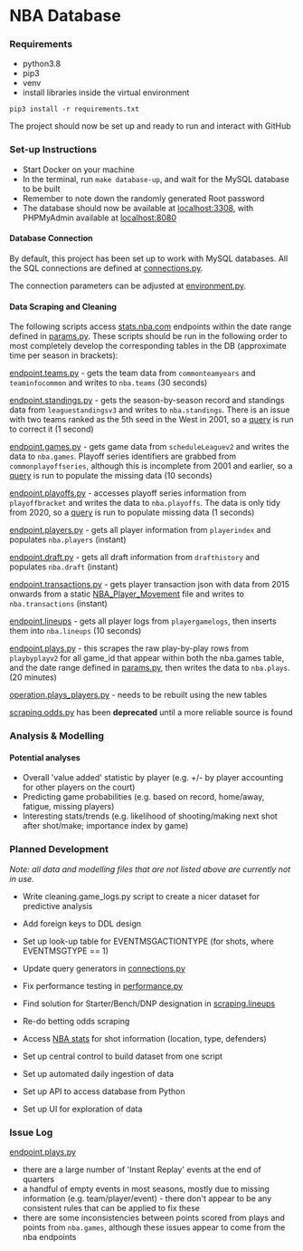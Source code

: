 # NBA Database
### Requirements
- python3.8
- pip3
- venv
- install libraries inside the virtual environment

`pip3 install -r requirements.txt`

The project should now be set up and ready to run and interact with GitHub

### Set-up Instructions
- Start Docker on your machine
- In the terminal, run `make database-up`, and wait for the MySQL database to be built
- Remember to note down the randomly generated Root password
- The database should now be available at [localhost:3308](http://localhost:3308), with PHPMyAdmin available at
[localhost:8080](http://localhost:8080)

#### Database Connection
By default, this project has been set up to work with MySQL databases.  All the SQL connections are defined at 
[connections.py](data/utils/connections.py).

The connection parameters can be adjusted at [environment.py](data/utils/environment.py).

#### Data Scraping and Cleaning
The following scripts access [stats.nba.com](stats.nba.com) endpoints within the date range defined in
[params.py](data/utils/params.py).  These scripts should be run in the following order to most completely develop the
corresponding tables in the DB (approximate time per season in brackets):

[endpoint.teams.py](data/endpoint/teams.py) - gets the team data from `commonteamyears` and `teaminfocommon` and writes
to `nba.teams` (30 seconds)

[endpoint.standings.py](data/endpoint/standings.py) - gets the season-by-season record and standings data from
`leaguestandingsv3` and writes to `nba.standings`.  There is an issue with two teams ranked as the 5th seed in the West
in 2001, so a [query](data/queries/data/standings/fix_seeds.sql) is run to correct it (1 second)

[endpoint.games.py](data/endpoint/games.py) - gets game data from `scheduleLeaguev2` and writes the data to
`nba.games`.  Playoff series identifiers are grabbed from `commonplayoffseries`, although this is incomplete from 2001
and earlier, so a [query](data/queries/data/games/add_series_info.sql) is run to populate the missing data (10 seconds)

[endpoint.playoffs.py](data/endpoint/playoffs.py) - accesses playoff series information from `playoffbracket` and
writes the data to `nba.playoffs`.  The data is only tidy from 2020, so a
[query](data/queries/data/playoffs/add_teams_info.sql) is run to populate missing data (1 seconds)

[endpoint.players.py](data/endpoint/players.py) - gets all player information from `playerindex` and populates
`nba.players` (instant)

[endpoint.draft.py](data/endpoint/draft.py) - gets all draft information from `drafthistory` and populates
`nba.draft` (instant)

[endpoint.transactions.py](data/endpoint/transactions.py) - gets player transaction json with data from 2015 onwards
from a static [NBA_Player_Movement](https://stats.nba.com/js/data/playermovement/NBA_Player_Movement.json) file and
writes to `nba.transactions` (instant)

[endpoint.lineups](data/endpoint/lineups.py) - gets all player logs from `playergamelogs`, then inserts them into
`nba.lineups` (10 seconds)

[endpoint.plays.py](data/endpoint/plays.py) - this scrapes the raw play-by-play rows from
`playbyplayv2` for all game_id that appear within both the nba.games table, and the date range defined in
[params.py](data/utils/params.py), then writes the data to `nba.plays`. (20 minutes)

[operation.plays_players.py](data/operation/plays_players.py) - needs to be rebuilt using the new tables

[scraping.odds.py]() has been **deprecated** until a more reliable source is found


### Analysis & Modelling
#### Potential analyses
* Overall 'value added' statistic by player (e.g. +/- by player accounting for other players on the court)
* Predicting game probabilities (e.g. based on record, home/away, fatigue, missing players)
* Interesting stats/trends (e.g. likelihood of shooting/making next shot after shot/make; importance index
  by game)

### Planned Development
*Note: all data and modelling files that are not listed above are currently not in use.*
* Write cleaning.game_logs.py script to create a nicer dataset for predictive
  analysis

* Add foreign keys to DDL design
  
* Set up look-up table for EVENTMSGACTIONTYPE (for shots, where EVENTMSGTYPE == 1)

* Update query generators in [connections.py](data/utils/connections.py)
  
* Fix performance testing in [performance.py](data/utils/performance.py)
  
* Find solution for Starter/Bench/DNP designation in [scraping.lineups](data/endpoint/lineups.py)

* Re-do betting odds scraping
  
* Access [NBA stats](http://stats.nba.com) for shot information (location, type, defenders)

* Set up central control to build dataset from one script
  
* Set up automated daily ingestion of data
  
* Set up API to access database from Python

* Set up UI for exploration of data

### Issue Log
[endpoint.plays.py](data/endpoint/plays.py)
* there are a large number of 'Instant Replay' events at the end of quarters
* a handful of empty events in most seasons, mostly due to missing information (e.g. team/player/event) - there don't
appear to be any consistent rules that can be applied to fix these
* there are some inconsistencies between points scored from plays and points from `nba.games`, although these issues
appear to come from the nba endpoints
